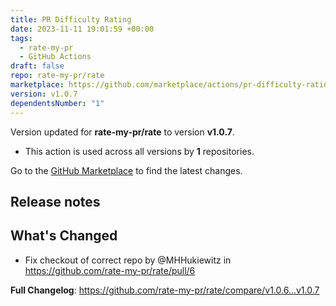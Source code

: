 ```yaml
---
title: PR Difficulty Rating
date: 2023-11-11 19:01:59 +00:00
tags:
  - rate-my-pr
  - GitHub Actions
draft: false
repo: rate-my-pr/rate
marketplace: https://github.com/marketplace/actions/pr-difficulty-rating
version: v1.0.7
dependentsNumber: "1"
---
```



Version updated for **rate-my-pr/rate** to version **v1.0.7**.
- This action is used across all versions by **1** repositories.

Go to the [GitHub Marketplace](https://github.com/marketplace/actions/pr-difficulty-rating) to find the latest changes.

## Release notes

## What's Changed
* Fix checkout of correct repo by @MHHukiewitz in https://github.com/rate-my-pr/rate/pull/6


**Full Changelog**: https://github.com/rate-my-pr/rate/compare/v1.0.6...v1.0.7
